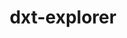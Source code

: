 ---
title: "dxt-explorer"
layout: cache
categories: [package, develop]
meta: {"compilers": ["gcc@=11.4.0", "gcc@=9.4.0", "oneapi@=2024.2.1"], "num_specs": 14, "num_specs_by_stack": {"e4s": 7, "e4s-oneapi": 6, "e4s-power": 1, "root": 14}, "oss": ["ubuntu20.04", "ubuntu22.04"], "platforms": ["linux"], "stacks": ["e4s", "e4s-oneapi", "e4s-power", "root"], "targets": ["ppc64le", "x86_64_v3"], "versions": ["0.3"]}
spec_details: [{"compiler": "oneapi@=2024.2.1", "hash": "4uxc73wnjxmybxmkyorikmea56w3sp2f", "os": "ubuntu22.04", "platform": "linux", "size": "-", "stacks": ["e4s-oneapi", "root"], "tarball": "https://binaries.spack.io/develop/build_cache/linux-ubuntu22.04-x86_64_v3/oneapi-2024.2.1/dxt-explorer-0.3/linux-ubuntu22.04-x86_64_v3-oneapi-2024.2.1-dxt-explorer-0.3-4uxc73wnjxmybxmkyorikmea56w3sp2f.spack", "target": "x86_64_v3", "variants": ["build_system=python_pip"], "versions": ["0.3"]}, {"compiler": "gcc@=11.4.0", "hash": "c5filhfmz4a76kwximg3drfymfhip4ru", "os": "ubuntu22.04", "platform": "linux", "size": "-", "stacks": ["e4s", "root"], "tarball": "https://binaries.spack.io/develop/build_cache/linux-ubuntu22.04-x86_64_v3/gcc-11.4.0/dxt-explorer-0.3/linux-ubuntu22.04-x86_64_v3-gcc-11.4.0-dxt-explorer-0.3-c5filhfmz4a76kwximg3drfymfhip4ru.spack", "target": "x86_64_v3", "variants": ["build_system=python_pip"], "versions": ["0.3"]}, {"compiler": "gcc@=11.4.0", "hash": "jz5kbah54bcd25vozairrzzfuyc3yefp", "os": "ubuntu22.04", "platform": "linux", "size": "-", "stacks": ["e4s", "root"], "tarball": "https://binaries.spack.io/develop/build_cache/linux-ubuntu22.04-x86_64_v3/gcc-11.4.0/dxt-explorer-0.3/linux-ubuntu22.04-x86_64_v3-gcc-11.4.0-dxt-explorer-0.3-jz5kbah54bcd25vozairrzzfuyc3yefp.spack", "target": "x86_64_v3", "variants": ["build_system=python_pip"], "versions": ["0.3"]}, {"compiler": "gcc@=11.4.0", "hash": "kzfbcyowg447dd3hawwqp7uqx5xe6nir", "os": "ubuntu22.04", "platform": "linux", "size": "-", "stacks": ["e4s", "root"], "tarball": "https://binaries.spack.io/develop/build_cache/linux-ubuntu22.04-x86_64_v3/gcc-11.4.0/dxt-explorer-0.3/linux-ubuntu22.04-x86_64_v3-gcc-11.4.0-dxt-explorer-0.3-kzfbcyowg447dd3hawwqp7uqx5xe6nir.spack", "target": "x86_64_v3", "variants": ["build_system=python_pip"], "versions": ["0.3"]}, {"compiler": "gcc@=11.4.0", "hash": "lstfngryuhuc52qq2fi5374vgbmzcrq6", "os": "ubuntu22.04", "platform": "linux", "size": "-", "stacks": ["e4s", "root"], "tarball": "https://binaries.spack.io/develop/build_cache/linux-ubuntu22.04-x86_64_v3/gcc-11.4.0/dxt-explorer-0.3/linux-ubuntu22.04-x86_64_v3-gcc-11.4.0-dxt-explorer-0.3-lstfngryuhuc52qq2fi5374vgbmzcrq6.spack", "target": "x86_64_v3", "variants": ["build_system=python_pip"], "versions": ["0.3"]}, {"compiler": "oneapi@=2024.2.1", "hash": "oponrfrdjajb26zvedbhhmjnz7cuppr4", "os": "ubuntu22.04", "platform": "linux", "size": "-", "stacks": ["e4s-oneapi", "root"], "tarball": "https://binaries.spack.io/develop/build_cache/linux-ubuntu22.04-x86_64_v3/oneapi-2024.2.1/dxt-explorer-0.3/linux-ubuntu22.04-x86_64_v3-oneapi-2024.2.1-dxt-explorer-0.3-oponrfrdjajb26zvedbhhmjnz7cuppr4.spack", "target": "x86_64_v3", "variants": ["build_system=python_pip"], "versions": ["0.3"]}, {"compiler": "gcc@=11.4.0", "hash": "pchkwlbr4e2lkv7lzzxbattbk4coen7o", "os": "ubuntu22.04", "platform": "linux", "size": "-", "stacks": ["e4s", "root"], "tarball": "https://binaries.spack.io/develop/build_cache/linux-ubuntu22.04-x86_64_v3/gcc-11.4.0/dxt-explorer-0.3/linux-ubuntu22.04-x86_64_v3-gcc-11.4.0-dxt-explorer-0.3-pchkwlbr4e2lkv7lzzxbattbk4coen7o.spack", "target": "x86_64_v3", "variants": ["build_system=python_pip"], "versions": ["0.3"]}, {"compiler": "gcc@=11.4.0", "hash": "rf45wl5e6ov4swwvurtslltlmj5x3kj3", "os": "ubuntu22.04", "platform": "linux", "size": "-", "stacks": ["e4s", "root"], "tarball": "https://binaries.spack.io/develop/build_cache/linux-ubuntu22.04-x86_64_v3/gcc-11.4.0/dxt-explorer-0.3/linux-ubuntu22.04-x86_64_v3-gcc-11.4.0-dxt-explorer-0.3-rf45wl5e6ov4swwvurtslltlmj5x3kj3.spack", "target": "x86_64_v3", "variants": ["build_system=python_pip"], "versions": ["0.3"]}, {"compiler": "oneapi@=2024.2.1", "hash": "rszpc7j3l2q5gbqgkf5z7zihyynmhhad", "os": "ubuntu22.04", "platform": "linux", "size": "-", "stacks": ["e4s-oneapi", "root"], "tarball": "https://binaries.spack.io/develop/build_cache/linux-ubuntu22.04-x86_64_v3/oneapi-2024.2.1/dxt-explorer-0.3/linux-ubuntu22.04-x86_64_v3-oneapi-2024.2.1-dxt-explorer-0.3-rszpc7j3l2q5gbqgkf5z7zihyynmhhad.spack", "target": "x86_64_v3", "variants": ["build_system=python_pip"], "versions": ["0.3"]}, {"compiler": "gcc@=11.4.0", "hash": "rydhcmvqfsykj4f2hynqcojotp2watjj", "os": "ubuntu22.04", "platform": "linux", "size": "-", "stacks": ["e4s", "root"], "tarball": "https://binaries.spack.io/develop/build_cache/linux-ubuntu22.04-x86_64_v3/gcc-11.4.0/dxt-explorer-0.3/linux-ubuntu22.04-x86_64_v3-gcc-11.4.0-dxt-explorer-0.3-rydhcmvqfsykj4f2hynqcojotp2watjj.spack", "target": "x86_64_v3", "variants": ["build_system=python_pip"], "versions": ["0.3"]}, {"compiler": "oneapi@=2024.2.1", "hash": "stzj77qaleqfxxvndrsszaynetzv5rci", "os": "ubuntu22.04", "platform": "linux", "size": "-", "stacks": ["e4s-oneapi", "root"], "tarball": "https://binaries.spack.io/develop/build_cache/linux-ubuntu22.04-x86_64_v3/oneapi-2024.2.1/dxt-explorer-0.3/linux-ubuntu22.04-x86_64_v3-oneapi-2024.2.1-dxt-explorer-0.3-stzj77qaleqfxxvndrsszaynetzv5rci.spack", "target": "x86_64_v3", "variants": ["build_system=python_pip"], "versions": ["0.3"]}, {"compiler": "oneapi@=2024.2.1", "hash": "uxysi2shoo5yfiqj727bnn43tdyywgpg", "os": "ubuntu22.04", "platform": "linux", "size": "-", "stacks": ["e4s-oneapi", "root"], "tarball": "https://binaries.spack.io/develop/build_cache/linux-ubuntu22.04-x86_64_v3/oneapi-2024.2.1/dxt-explorer-0.3/linux-ubuntu22.04-x86_64_v3-oneapi-2024.2.1-dxt-explorer-0.3-uxysi2shoo5yfiqj727bnn43tdyywgpg.spack", "target": "x86_64_v3", "variants": ["build_system=python_pip"], "versions": ["0.3"]}, {"compiler": "oneapi@=2024.2.1", "hash": "xotwrghvuvoof4lltwhgmchjxcf27o3z", "os": "ubuntu22.04", "platform": "linux", "size": "-", "stacks": ["e4s-oneapi", "root"], "tarball": "https://binaries.spack.io/develop/build_cache/linux-ubuntu22.04-x86_64_v3/oneapi-2024.2.1/dxt-explorer-0.3/linux-ubuntu22.04-x86_64_v3-oneapi-2024.2.1-dxt-explorer-0.3-xotwrghvuvoof4lltwhgmchjxcf27o3z.spack", "target": "x86_64_v3", "variants": ["build_system=python_pip"], "versions": ["0.3"]}, {"compiler": "gcc@=9.4.0", "hash": "zkqmhrh7vgx25esfxnwtqe2c265o5and", "os": "ubuntu20.04", "platform": "linux", "size": "-", "stacks": ["e4s-power", "root"], "tarball": "https://binaries.spack.io/develop/build_cache/linux-ubuntu20.04-ppc64le/gcc-9.4.0/dxt-explorer-0.3/linux-ubuntu20.04-ppc64le-gcc-9.4.0-dxt-explorer-0.3-zkqmhrh7vgx25esfxnwtqe2c265o5and.spack", "target": "ppc64le", "variants": ["build_system=python_pip"], "versions": ["0.3"]}]
---
